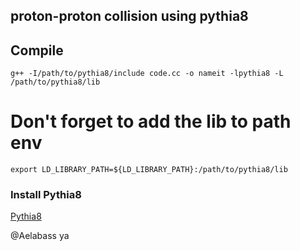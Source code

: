 ## proton-proton collision using pythia8


## Compile

```
g++ -I/path/to/pythia8/include code.cc -o nameit -lpythia8 -L /path/to/pythia8/lib 

```
# Don't forget to add the lib to path env

```
export LD_LIBRARY_PATH=${LD_LIBRARY_PATH}:/path/to/pythia8/lib
```


### Install Pythia8
<a href="https://pythia.org">Pythia8</a>



@Aelabass ya
